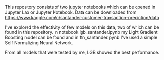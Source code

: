 This repository consists of two jupyter notebooks which can be opened in Jupyter Lab or Jupyter Notebook.
Data can be downloaded from https://www.kaggle.com/c/santander-customer-transaction-prediction/data

I've explored the effectivity of few models on this data, two of which can be found in this repository.
In notebook lgb_santander.ipynb my Light Gradient Boosting model can be found and in ffn_santander.ipynb I've used a simple Self Normalizing Neural Network.

From all models that were tested by me, LGB showed the best performance.
